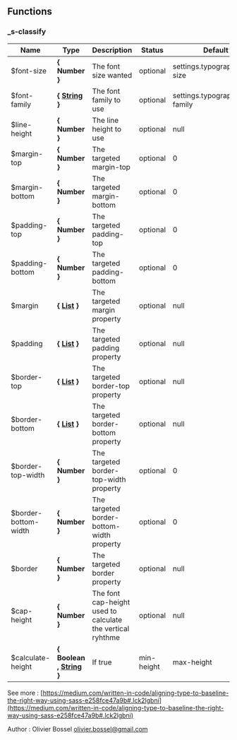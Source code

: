 ## Functions


### _s-classify




Name  |  Type  |  Description  |  Status  |  Default
------------  |  ------------  |  ------------  |  ------------  |  ------------
$font-size  |  **{ Number }**  |  The font size wanted  |  optional  |  settings.typography.font-size
$font-family  |  **{ [String](http://www.sass-lang.com/documentation/file.SASS_REFERENCE.html#sass-script-strings) }**  |  The font family to use  |  optional  |  settings.typography.font-family
$line-height  |  **{ Number }**  |  The line height to use  |  optional  |  null
$margin-top  |  **{ Number }**  |  The targeted margin-top  |  optional  |  0
$margin-bottom  |  **{ Number }**  |  The targeted margin-bottom  |  optional  |  0
$padding-top  |  **{ Number }**  |  The targeted padding-top  |  optional  |  0
$padding-bottom  |  **{ Number }**  |  The targeted padding-bottom  |  optional  |  0
$margin  |  **{ [List](http://www.sass-lang.com/documentation/file.SASS_REFERENCE.html#lists) }**  |  The targeted margin property  |  optional  |  null
$padding  |  **{ [List](http://www.sass-lang.com/documentation/file.SASS_REFERENCE.html#lists) }**  |  The targeted padding property  |  optional  |  null
$border-top  |  **{ [List](http://www.sass-lang.com/documentation/file.SASS_REFERENCE.html#lists) }**  |  The targeted border-top property  |  optional  |  null
$border-bottom  |  **{ [List](http://www.sass-lang.com/documentation/file.SASS_REFERENCE.html#lists) }**  |  The targeted border-bottom property  |  optional  |  null
$border-top-width  |  **{ Number }**  |  The targeted border-top-width property  |  optional  |  0
$border-bottom-width  |  **{ Number }**  |  The targeted border-bottom-width property  |  optional  |  0
$border  |  **{ Number }**  |  The targeted border property  |  optional  |  null
$cap-height  |  **{ Number }**  |  The font cap-height used to calculate the vertical ryhthme  |  optional  |  null
$calculate-height  |  **{ Boolean , [String](http://www.sass-lang.com/documentation/file.SASS_REFERENCE.html#sass-script-strings) }**  |  If true|min-height|max-height|height, will return the corresponding absolute height value in the map  |  optional  |  false

See more : [https://medium.com/written-in-code/aligning-type-to-baseline-the-right-way-using-sass-e258fce47a9b#.lck2lgbni](https://medium.com/written-in-code/aligning-type-to-baseline-the-right-way-using-sass-e258fce47a9b#.lck2lgbni)

Author : Olivier Bossel <olivier.bossel@gmail.com>